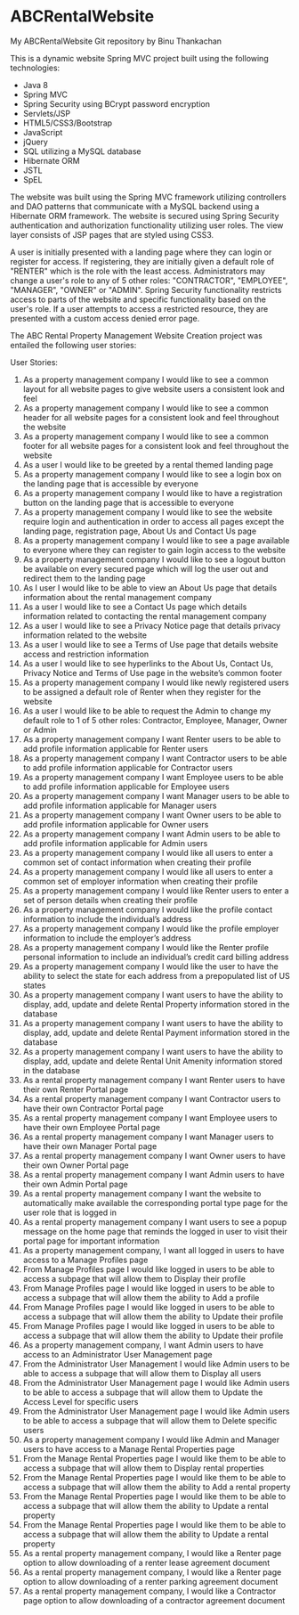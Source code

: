 # ABCRentalWebsite
 My ABCRentalWebsite Git repository
 by Binu Thankachan
 
 This is a dynamic website Spring MVC project built using the following technologies:
 - Java 8
 - Spring MVC
 - Spring Security using BCrypt password encryption
 - Servlets/JSP
 - HTML5/CSS3/Bootstrap
 - JavaScript
 - jQuery
 - SQL utilizing a MySQL database
 - Hibernate ORM
 - JSTL
 - SpEL

 The website was built using the Spring MVC framework utilizing controllers and DAO patterns that communicate with a MySQL backend using a Hibernate ORM framework.  The website
 is secured using Spring Security authentication and authorization functionality utilizing user roles.  The view layer consists of JSP pages that are styled using CSS3.  
 
 A user is initially presented with a landing page where they can login or register for access.  If registering, they are initially given a default role of "RENTER" which is
 the role with the least access.  Administrators may change a user's role to any of 5 other roles: "CONTRACTOR", "EMPLOYEE", "MANAGER", "OWNER" or "ADMIN".  Spring Security
 functionality restricts access to parts of the website and specific functionality based on the user's role.  If a user attempts to access a restricted resource, they are
 presented with a custom access denied error page.
 
  
 
 The ABC Rental Property Management Website Creation project was entailed the following user stories:

 User Stories:
1.	As a property management company I would like to see a common layout for all website pages to give website users a consistent look and feel
2.	As a property management company I would like to see a common header for all website pages for a consistent look and feel throughout the website
3.	As a property management company I would like to see a common footer for all website pages for a consistent look and feel throughout the website
4.	As a user I would like to be greeted by a rental themed landing page
5.	As a property management company I would like to see a login box on the landing page that is accessible by everyone
6.	As a property management company I would like to have a registration button on the landing page that is accessible to everyone
7.	As a property management company I would like to see the website require login and authentication in order to access all pages except the landing page, registration page, About Us and Contact Us page
8.	As a property management company I would like to see a page available to everyone where they can register to gain login access to the website
9.	As a property management company I would like to see a logout button be available on every secured page which will log the user out and redirect them to the landing page
10.	As I user I would like to be able to view an About Us page that details information about the rental management company
11.	As a user I would like to see a Contact Us page which details information related to contacting the rental management company
12.	As a user I would like to see a Privacy Notice page that details privacy information related to the website
13.	As a user I would like to see a Terms of Use page that details website access and restriction information
14.	As a user I would like to see hyperlinks to the About Us, Contact Us, Privacy Notice and Terms of Use page in the website’s common footer
15.	As a property management company I would like newly registered users to be assigned a default role of Renter when they register for the website
16.	As a user I would like to be able to request the Admin to change my default role to 1 of 5 other roles: Contractor, Employee, Manager, Owner or Admin
17.	As a property management company I want Renter users to be able to add profile information applicable for Renter users
18.	As a property management company I want Contractor users to be able to add profile information applicable for Contractor users
19.	As a property management company I want Employee users to be able to add profile information applicable for Employee users
20.	As a property management company I want Manager users to be able to add profile information applicable for Manager users
21.	As a property management company I want Owner users to be able to add profile information applicable for Owner users
22.	As a property management company I want Admin users to be able to add profile information applicable for Admin users
23.	As a property management company I would like all users to enter a common set of contact information when creating their profile
24.	As a property management company I would like all users to enter a common set of employer information when creating their profile
25.	As a property management company I would like Renter users to enter a set of person details when creating their profile
26.	As a property management company I would like the profile contact information to include the individual’s address
27.	As a property management company I would like the profile employer information to include the employer’s address 
28.	As a property management company I would like the Renter profile personal information to include an individual’s credit card billing address  
29.	As a property management company I would like the user to have the ability to select the state for each address from a prepopulated list of US states
30.	As a property management company I want users to have the ability to display, add, update and delete Rental Property information stored in the database
31.	As a property management company I want users to have the ability to display, add, update and delete Rental Payment information stored in the database
32.	As a property management company I want users to have the ability to display, add, update and delete Rental Unit Amenity information stored in the database
33.	As a rental property management company I want Renter users to have their own Renter Portal page
34.	As a rental property management company I want Contractor users to have their own Contractor Portal page
35.	As a rental property management company I want Employee users to have their own Employee Portal page
36.	As a rental property management company I want Manager users to have their own Manager Portal page
37.	As a rental property management company I want Owner users to have their own Owner Portal page
38.	As a rental property management company I want Admin users to have their own Admin Portal page
39.	As a rental property management company I want the website to automatically make available the corresponding portal type page for the user role that is logged in
40.	As a rental property management company I want users to see a popup message on the home page that reminds the logged in user to visit their portal page for important information
41.	As a property management company, I want all logged in users to have access to a Manage Profiles page
42.	From Manage Profiles page I would like logged in users to be able to access a subpage that will allow them to Display their profile
43.	From Manage Profiles page I would like logged in users to be able to access a subpage that will allow them the ability to Add a profile
44.	From Manage Profiles page I would like logged in users to be able to access a subpage that will allow them the ability to Update their profile
45.	From Manage Profiles page I would like logged in users to be able to access a subpage that will allow them the ability to Update their profile
46.	As a property management company, I want Admin users to have access to an Administrator User Management page
47.	From the Administrator User Management I would like Admin users to be able to access a subpage that will allow them to Display all users
48.	From the Administrator User Management page I would like Admin users to be able to access a subpage that will allow them to Update the Access Level for specific users
49.	From the Administrator User Management page I would like Admin users to be able to access a subpage that will allow them to Delete specific users
50.	As a property management company I would like Admin and Manager users to have access to a Manage Rental Properties page
51.	From the Manage Rental Properties page I would like them to be able to access a subpage that will allow them to Display rental properties
52.	From the Manage Rental Properties page I would like them to be able to access a subpage that will allow them the ability to Add a rental property
53.	From the Manage Rental Properties page I would like them to be able to access a subpage that will allow them the ability to Update a rental property
54.	From the Manage Rental Properties page I would like them to be able to access a subpage that will allow them the ability to Update a rental property
55.	As a rental property management company, I would like a Renter page option to allow downloading of a renter lease agreement document
56.	As a rental property management company, I would like a Renter page option to allow downloading of a renter parking agreement document
57.	As a rental property management company, I would like a Contractor page option to allow downloading of a contractor agreement document











 
 
 
 
